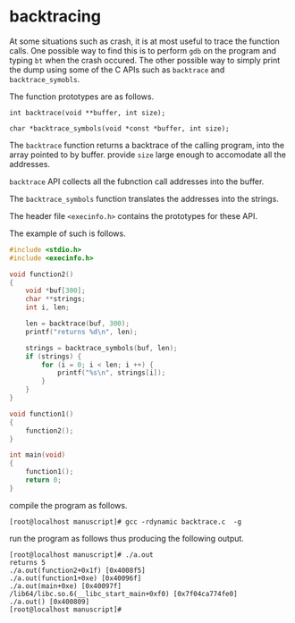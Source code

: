 # backtracing

At some situations such as crash, it is at most useful to trace the function calls. One possible way to find this is to perform `gdb` on the program and typing `bt` when the crash occured. The other possible way to simply print the dump using some of the C APIs such as `backtrace` and `backtrace_symobls`.

The function prototypes are as follows.

`int backtrace(void **buffer, int size);`

`char *backtrace_symbols(void *const *buffer, int size);`

The `backtrace` function returns a backtrace of the calling program, into the array pointed to by buffer. provide `size` large enough to accomodate all the addresses.

`backtrace` API collects all the fubnction call addresses into the buffer.

The `backtrace_symbols` function translates the addresses into the strings. 

The header file `<execinfo.h>` contains the prototypes for these API.

The example of such is follows.

```c
#include <stdio.h>
#include <execinfo.h>

void function2()
{
	void *buf[300];
	char **strings;
	int i, len;

	len = backtrace(buf, 300);
	printf("returns %d\n", len);

	strings = backtrace_symbols(buf, len);
	if (strings) {
		for (i = 0; i < len; i ++) {
			printf("%s\n", strings[i]);
		}
	}
}

void function1()
{
	function2();
}

int main(void)
{
	function1();
	return 0;
}

```

compile the program as follows.

`[root@localhost manuscript]# gcc -rdynamic backtrace.c  -g`

run the program as follows thus producing the following output.

```
[root@localhost manuscript]# ./a.out
returns 5
./a.out(function2+0x1f) [0x4008f5]
./a.out(function1+0xe) [0x40096f]
./a.out(main+0xe) [0x40097f]
/lib64/libc.so.6(__libc_start_main+0xf0) [0x7f04ca774fe0]
./a.out() [0x400809]
[root@localhost manuscript]#
```

